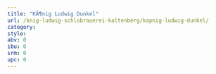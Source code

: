 ```yaml
---
title: "KÃ¶nig Ludwig Dunkel"
url: /knig-ludwig-schlobrauerei-kaltenberg/kapnig-ludwig-dunkel/
category: 
style: 
abv: 0
ibu: 0
srm: 0
upc: 0
---
```


